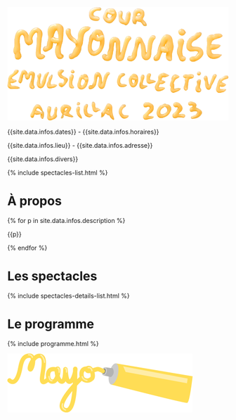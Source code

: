 ---
---

![Cour Mayonnaise - Émulsion collective - Aurillac 2023](images/visu/typo_low.png)

{{site.data.infos.dates}} - {{site.data.infos.horaires}}

{{site.data.infos.lieu}} - {{site.data.infos.adresse}}

{{site.data.infos.divers}}

{% include spectacles-list.html %}

# À propos

{% for p in site.data.infos.description %}
<p>{{p}}</p>
{% endfor %}

# Les spectacles

{% include spectacles-details-list.html %}

# Le programme

{% include programme.html %}

![Logo Mayonnaise](images/logo/png/logo-mayo-mini-LOW.png)
